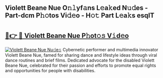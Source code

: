 ## Violett Beane Nue O𝚗𝚕yf𝚊ns L𝚎a𝚔ed N𝚞𝚍es - Part-dcm P𝚑𝚘tos Vi𝚍𝚎o - H𝚘𝚝 Part L𝚎a𝚔s esqIT

# <h2><a href="http://kf7nvwu.oniu.top/?m=Violett+Beane+Nue">🔗👉 🔴 Violett Beane Nue P𝚑ot𝚘𝚜 V𝚒d𝚎o</a></h2>

[![Violett Beane Nue Nu𝚍e𝚜](https://i.imgur.com/0qMVB7G.gif)](http://kf7nvwu.oniu.top/?m=Violett+Beane+Nue)
Cybernetic performer and multimedia innovator Violett Beane Nue, famed for sharing dance and lifestyle ideas through viral dance routines and brief films. Dedicated advocate for the disabled Violett Beane Nue, celebrated for their passion and efforts to promote equal rights and opportunities for people with disabilities.  
